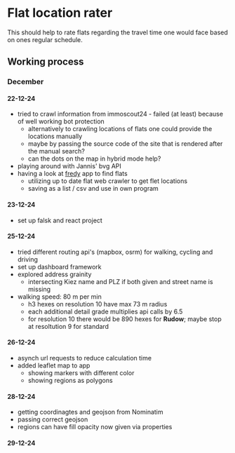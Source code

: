 # Flat location rater

This should help to rate flats regarding the travel time one would face based on ones regular schedule.

## Working process

### December

#### 22-12-24

* tried to crawl information from immoscout24 - failed (at least) because of well working bot protection
  * alternatively to crawling locations of flats one could provide the locations manually
  * maybe by passing the source code of the site that is rendered after the manual search?
  * can the dots on the map in hybrid mode help?
* playing around with Jannis' bvg API
* having a look at [fredy](https://github.com/orangecoding/fredy) app to find flats
  * utilizing up to date flat web crawler to get flet locations
  * saving as a list / csv and use in own program

#### 23-12-24

* set up falsk and react project

#### 25-12-24

* tried different routing api's (mapbox, osrm) for walking, cycling and driving
* set up dashboard framework
* explored address grainity 
  * intersecting Kiez name and PLZ if both given and street name is missing
* walking speed: 80 m per min
  * h3 hexes on resolution 10 have max 73 m radius
  * each additional detail grade multiplies api calls by 6.5
  * for resolution 10 there would be 890 hexes for **Rudow**; maybe stop at resoltution 9 for standard

#### 26-12-24

* asynch url requests to reduce calculation time
* added leaflet map to app
  * showing markers with different color
  * showing regions as polygons

#### 28-12-24

* getting coordinagtes and geojson from Nominatim
* passing correct geojson
* regions can have fill opacity now given via properties

#### 29-12-24